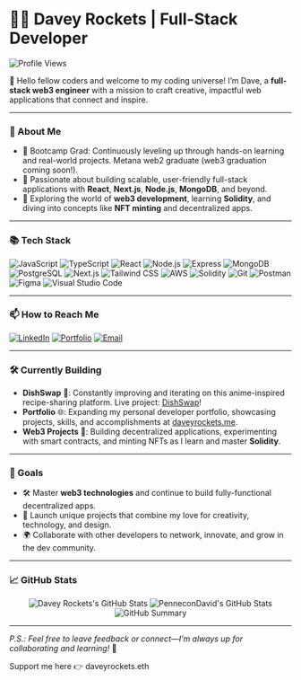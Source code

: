 # 👨‍🚀 Davey Rockets | Full-Stack Developer

![Profile Views](https://komarev.com/ghpvc/?username=PenneconDavid&style=flat-square)

🚀 Hello fellow coders and welcome to my coding universe! I’m Dave, a **full-stack web3 engineer** with a mission to craft creative, impactful web applications that connect and inspire.



---

### 🚀 About Me

- 💼 Bootcamp Grad: Continuously leveling up through hands-on learning and real-world projects. Metana web2 graduate (web3 graduation coming soon!).
- 🔭 Passionate about building scalable, user-friendly full-stack applications with **React**, **Next.js**, **Node.js**, **MongoDB**, and beyond.
- 🌱 Exploring the world of **web3 development**, learning **Solidity**, and diving into concepts like **NFT minting** and decentralized apps.

---

### 📚 Tech Stack

![JavaScript](https://img.shields.io/badge/JavaScript-F7DF1E?style=for-the-badge&logo=javascript&logoColor=black)
![TypeScript](https://img.shields.io/badge/TypeScript-007ACC?style=for-the-badge&logo=typescript&logoColor=white)
![React](https://img.shields.io/badge/React-61DAFB?style=for-the-badge&logo=react&logoColor=black)
![Node.js](https://img.shields.io/badge/Node.js-339933?style=for-the-badge&logo=nodedotjs&logoColor=white)
![Express](https://img.shields.io/badge/Express-000000?style=for-the-badge&logo=express&logoColor=white)
![MongoDB](https://img.shields.io/badge/MongoDB-4EA94B?style=for-the-badge&logo=mongodb&logoColor=white)
![PostgreSQL](https://img.shields.io/badge/PostgreSQL-4169E1?style=for-the-badge&logo=postgresql&logoColor=white)
![Next.js](https://img.shields.io/badge/Next.js-000000?style=for-the-badge&logo=nextdotjs&logoColor=white)
![Tailwind CSS](https://img.shields.io/badge/TailwindCSS-06B6D4?style=for-the-badge&logo=tailwindcss&logoColor=white)
![AWS](https://img.shields.io/badge/AWS-232F3E?style=for-the-badge&logo=amazon-aws&logoColor=white)
![Solidity](https://img.shields.io/badge/Solidity-363636?style=for-the-badge&logo=solidity&logoColor=white)
![Git](https://img.shields.io/badge/Git-F05032?style=for-the-badge&logo=git&logoColor=white)
![Postman](https://img.shields.io/badge/Postman-FF6C37?style=for-the-badge&logo=postman&logoColor=white)
![Figma](https://img.shields.io/badge/Figma-F24E1E?style=for-the-badge&logo=figma&logoColor=white)
![Visual Studio Code](https://img.shields.io/badge/VS%20Code-007ACC?style=for-the-badge&logo=visual-studio-code&logoColor=white)

---

### 📫 How to Reach Me

[![LinkedIn](https://img.shields.io/badge/LinkedIn-blue?style=for-the-badge&logo=linkedin&logoColor=white)](https://www.linkedin.com/in/davidseibold/)
[![Portfolio](https://img.shields.io/badge/Portfolio-2C2C2C?style=for-the-badge&logo=web&logoColor=white)](https://daveyrockets.me)
[![Email](https://img.shields.io/badge/Email-D14836?style=for-the-badge&logo=gmail&logoColor=white)](mailto:d.seibold@icloud.com)

---

### 🛠️ Currently Building

- **DishSwap** 🍜: Constantly improving and iterating on this anime-inspired recipe-sharing platform. Live project: [DishSwap](https://dishswap.vercel.app)!
- **Portfolio** 🌐: Expanding my personal developer portfolio, showcasing projects, skills, and accomplishments at [daveyrockets.me](https://daveyrockets.me).
- **Web3 Projects** 🌌: Building decentralized applications, experimenting with smart contracts, and minting NFTs as I learn and master **Solidity**.

---

### 🎯 Goals

- 🛠 Master **web3 technologies** and continue to build fully-functional decentralized apps.
- 🚀 Launch unique projects that combine my love for creativity, technology, and design.
- 🌍 Collaborate with other developers to network, innovate, and grow in the dev community.

---

### 📈 GitHub Stats

<p align="center">
  <img src="https://github-readme-stats.vercel.app/api?username=PenneconDavid&show_icons=true&hide_border=true&count_private=true&theme=tokyonight" alt="Davey Rockets's GitHub Stats"/>
  <img src="https://nirzak-streak-stats.vercel.app?user=PenneconDavid&theme=tokyonight&hide_border=true" alt="PenneconDavid's GitHub Stats" />
  <img src="https://github-profile-summary-cards.vercel.app/api/cards/profile-details?username=PenneconDavid&theme=tokyonight" alt="GitHub Summary"/>
</p>

---

*P.S.: Feel free to leave feedback or connect—I’m always up for collaborating and learning!* 🚀

Support me here 👉 daveyrockets.eth
